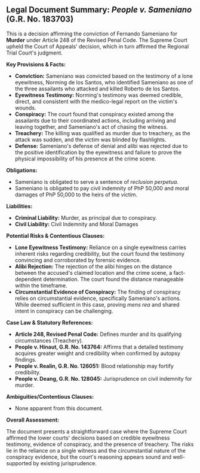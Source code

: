 ## Legal Document Summary: *People v. Sameniano* (G.R. No. 183703)

This is a decision affirming the conviction of Fernando Sameniano for **Murder** under Article 248 of the Revised Penal Code. The Supreme Court upheld the Court of Appeals' decision, which in turn affirmed the Regional Trial Court's judgment.

**Key Provisions & Facts:**

*   **Conviction:** Sameniano was convicted based on the testimony of a lone eyewitness, Norming de los Santos, who identified Sameniano as one of the three assailants who attacked and killed Roberto de los Santos.
*   **Eyewitness Testimony:** Norming's testimony was deemed credible, direct, and consistent with the medico-legal report on the victim's wounds.
*   **Conspiracy:** The court found that conspiracy existed among the assailants due to their coordinated actions, including arriving and leaving together, and Sameniano's act of chasing the witness.
*   **Treachery:** The killing was qualified as murder due to treachery, as the attack was sudden, and the victim was blinded by flashlights.
*   **Defense:** Sameniano's defense of denial and alibi was rejected due to the positive identification by the eyewitness and failure to prove the physical impossibility of his presence at the crime scene.

**Obligations:**

*   Sameniano is obligated to serve a sentence of *reclusion perpetua*.
*   Sameniano is obligated to pay civil indemnity of PhP 50,000 and moral damages of PhP 50,000 to the heirs of the victim.

**Liabilities:**

*   **Criminal Liability:**  Murder, as principal due to conspiracy.
*   **Civil Liability:** Civil Indemnity and Moral Damages

**Potential Risks & Contentious Clauses:**

*   **Lone Eyewitness Testimony:** Reliance on a single eyewitness carries inherent risks regarding credibility, but the court found the testimony convincing and corroborated by forensic evidence.
*   **Alibi Rejection:** The rejection of the alibi hinges on the distance between the accused's claimed location and the crime scene, a fact-dependent determination. The court found the distance manageable within the timeframe.
*   **Circumstantial Evidence of Conspiracy:**  The finding of conspiracy relies on circumstantial evidence, specifically Sameniano's actions. While deemed sufficient in this case, proving *mens rea* and shared intent in conspiracy can be challenging.

**Case Law & Statutory References:**

*   **Article 248, Revised Penal Code:** Defines murder and its qualifying circumstances (Treachery).
*   **People v. Hinaut, G.R. No. 143764:**  Affirms that a detailed testimony acquires greater weight and credibility when confirmed by autopsy findings.
*   **People v. Realin, G.R. No. 126051:** Blood relationship may fortify credibility.
*   **People v. Deang, G.R. No. 128045:** Jurisprudence on civil indemnity for murder.

**Ambiguities/Contentious Clauses:**
*   None apparent from this document.

**Overall Assessment:**

The document presents a straightforward case where the Supreme Court affirmed the lower courts' decisions based on credible eyewitness testimony, evidence of conspiracy, and the presence of treachery. The risks lie in the reliance on a single witness and the circumstantial nature of the conspiracy evidence, but the court's reasoning appears sound and well-supported by existing jurisprudence.
